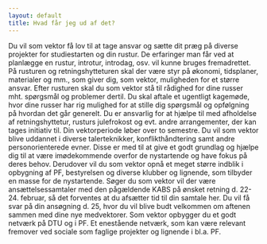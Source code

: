 ```yaml
---
layout: default
title: Hvad får jeg ud af det?
---
```


Du vil som vektor få lov til at tage ansvar og sætte dit præg på diverse projekter for studiestarten og din rustur. De erfaringer man får ved at planlægge en rustur, introtur, introdag, osv. vil kunne bruges fremadrettet. På rusturen og retningshytteturen skal der være styr på økonomi, tidsplaner, materialer og mm., som giver dig, som vektor, muligheden for et større ansvar. 
Efter rusturen skal du som vektor stå til rådighed for dine russer mht. spørgsmål og problemer dertil. Du skal aftale et ugentligt kagemøde, hvor dine russer har rig mulighed for at stille dig spørgsmål og opfølgning på hvordan det går generelt. Du er ansvarlig for at hjælpe til med afholdelse af retningshyttetur, rusturs julefrokost og evt. andre arrangementer, der kan tages initiativ til. Din vektorperiode løber over to semestre. 
Du vil som vektor blive uddannet i diverse talerteknikker, konflikthåndtering samt andre personorienterede evner. Disse er med til at give et godt grundlag og hjælpe dig til at være imødekommende overfor de nystartende og have fokus på deres behov. Derudover vil du som vektor opnå et meget større indblik i opbygning af PF, bestyrelsen og diverse klubber og lignende, som tilbyder en masse for de nystartende. 
Søger du som vektor vil der være ansættelsessamtaler med den pågældende KABS på ønsket retning d. 22-24. februar, så det forventes at du afsætter tid til din samtale her. Du vil få svar på din ansøgning d. 25, hvor du vil blive budt velkommen om aftenen sammen med dine nye medvektorer. 
Som vektor opbygger du et godt netværk på DTU og i PF. Et enestående netværk, som kan være relevant fremover ved sociale som faglige projekter og lignende i bl.a. PF.

